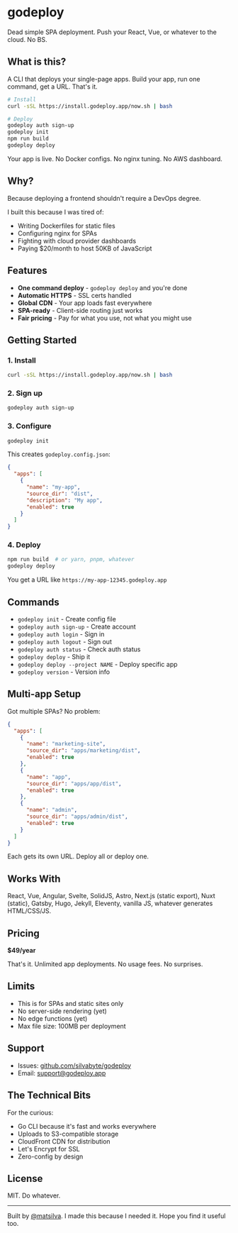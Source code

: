 # godeploy

Dead simple SPA deployment. Push your React, Vue, or whatever to the cloud. No BS.

## What is this?

A CLI that deploys your single-page apps. Build your app, run one command, get a URL. That's it.

```bash
# Install
curl -sSL https://install.godeploy.app/now.sh | bash

# Deploy
godeploy auth sign-up
godeploy init
npm run build
godeploy deploy
```

Your app is live. No Docker configs. No nginx tuning. No AWS dashboard.

## Why?

Because deploying a frontend shouldn't require a DevOps degree. 

I built this because I was tired of:
- Writing Dockerfiles for static files
- Configuring nginx for SPAs
- Fighting with cloud provider dashboards
- Paying $20/month to host 50KB of JavaScript

## Features

- **One command deploy** - `godeploy deploy` and you're done
- **Automatic HTTPS** - SSL certs handled
- **Global CDN** - Your app loads fast everywhere
- **SPA-ready** - Client-side routing just works
- **Fair pricing** - Pay for what you use, not what you might use

## Getting Started

### 1. Install

```bash
curl -sSL https://install.godeploy.app/now.sh | bash
```

### 2. Sign up

```bash
godeploy auth sign-up
```

### 3. Configure

```bash
godeploy init
```

This creates `godeploy.config.json`:

```json
{
  "apps": [
    {
      "name": "my-app",
      "source_dir": "dist",
      "description": "My app",
      "enabled": true
    }
  ]
}
```

### 4. Deploy

```bash
npm run build  # or yarn, pnpm, whatever
godeploy deploy
```

You get a URL like `https://my-app-12345.godeploy.app`

## Commands

- `godeploy init` - Create config file
- `godeploy auth sign-up` - Create account  
- `godeploy auth login` - Sign in
- `godeploy auth logout` - Sign out
- `godeploy auth status` - Check auth status
- `godeploy deploy` - Ship it
- `godeploy deploy --project NAME` - Deploy specific app
- `godeploy version` - Version info

## Multi-app Setup

Got multiple SPAs? No problem:

```json
{
  "apps": [
    {
      "name": "marketing-site",
      "source_dir": "apps/marketing/dist",
      "enabled": true
    },
    {
      "name": "app",
      "source_dir": "apps/app/dist", 
      "enabled": true
    },
    {
      "name": "admin",
      "source_dir": "apps/admin/dist",
      "enabled": true
    }
  ]
}
```

Each gets its own URL. Deploy all or deploy one.

## Works With

React, Vue, Angular, Svelte, SolidJS, Astro, Next.js (static export), Nuxt (static), Gatsby, Hugo, Jekyll, Eleventy, vanilla JS, whatever generates HTML/CSS/JS.

## Pricing

**$49/year**

That's it. Unlimited app deployments. No usage fees. No surprises.

## Limits

- This is for SPAs and static sites only
- No server-side rendering (yet)
- No edge functions (yet)
- Max file size: 100MB per deployment

## Support

- Issues: [github.com/silvabyte/godeploy](https://github.com/silvabyte/godeploy/issues)
- Email: support@godeploy.app

## The Technical Bits

For the curious:

- Go CLI because it's fast and works everywhere
- Uploads to S3-compatible storage
- CloudFront CDN for distribution
- Let's Encrypt for SSL
- Zero-config by design

## License

MIT. Do whatever.

---

Built by [@matsilva](https://github.com/matsilva). I made this because I needed it. Hope you find it useful too.
